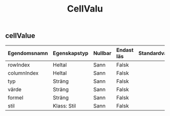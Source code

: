 ﻿---
title: CellValu
second_title: Aspose.Cells Cloud Documen
type: docs
url: /sv/specification/model/cellvalue/
description: "Aspose.Cells Molnmodellspecifikation: CellValue. Hantera enkelt Excel och andra kalkylarksdokument med funktioner som att öppna, generera, redigera, dela, slå samman, jämföra och konvertera"
weight: 50
---
## **cellValue**

 

| Egendomsnamn| Egenskapstyp| Nullbar| Endast läs| Standardvärde| Beskrivning|
|:- |:- |:- |:- |:- |:- |
| rowIndex| Heltal| Sann| Falsk|||
| columnIndex| Heltal| Sann| Falsk|||
| typ| Sträng| Sann| Falsk|||
| värde| Sträng| Sann| Falsk|||
| formel| Sträng| Sann| Falsk|||
| stil| Klass: Stil| Sann| Falsk|||

